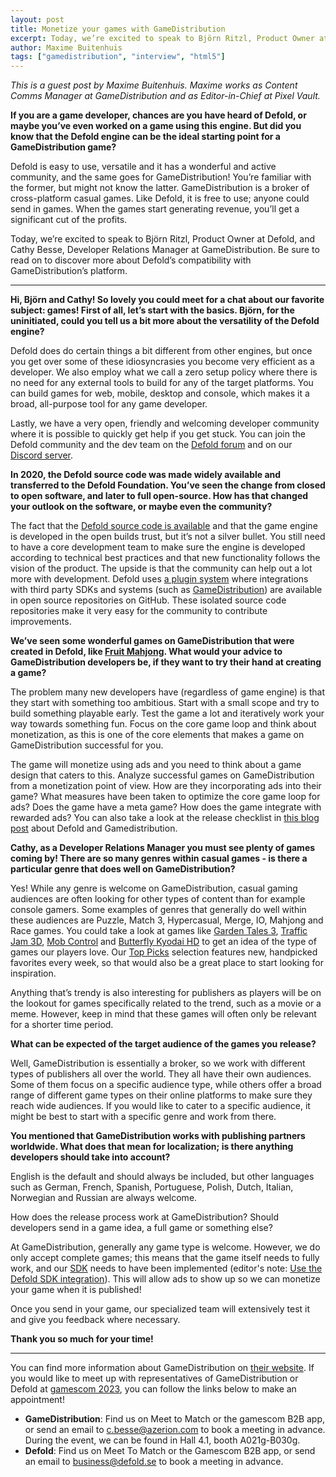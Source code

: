 ```yaml
---
layout: post
title: Monetize your games with GameDistribution
excerpt: Today, we’re excited to speak to Björn Ritzl, Product Owner at Defold, and Cathy Besse, Developer Relations Manager at GameDistribution. Be sure to read on to discover more about Defold’s compatibility with GameDistribution’s platform.
author: Maxime Buitenhuis
tags: ["gamedistribution", "interview", "html5"]
---
```


_This is a guest post by Maxime Buitenhuis. Maxime works as Content Comms Manager at GameDistribution and as Editor-in-Chief at Pixel Vault._

**If you are a game developer, chances are you have heard of Defold, or maybe you’ve even worked on a game using this engine. But did you know that the Defold engine can be the ideal starting point for a GameDistribution game?**

Defold is easy to use, versatile and it has a wonderful and active community, and the same goes for GameDistribution! You’re familiar with the former, but might not know the latter. GameDistribution is a broker of cross-platform casual games. Like Defold, it is free to use; anyone could send in games. When the games start generating revenue, you’ll get a significant cut of the profits.

Today, we’re excited to speak to Björn Ritzl, Product Owner at Defold, and Cathy Besse, Developer Relations Manager at GameDistribution. Be sure to read on to discover more about Defold’s compatibility with GameDistribution’s platform.

___

**Hi, Björn and Cathy! So lovely you could meet for a chat about our favorite subject: games! First of all, let’s start with the basics. Björn, for the uninitiated, could you tell us a bit more about the versatility of the Defold engine?**

Defold does do certain things a bit different from other engines, but once you get over some of these idiosyncrasies you become very efficient as a developer. We also employ what we call a zero setup policy where there is no need for any external tools to build for any of the target platforms. You can build games for web, mobile, desktop and console, which makes it a broad, all-purpose tool for any game developer.

Lastly, we have a very open, friendly and welcoming developer community where it is possible to quickly get help if you get stuck. You can join the Defold community and the dev team on the [Defold forum](https://forum.defold.com) and on our [Discord server](https://discord.gg/cHBde7J).

**In 2020, the Defold source code was made widely available and transferred to the Defold Foundation. You’ve seen the change from closed to open software, and later to full open-source. How has that changed your outlook on the software, or maybe even the community?**

The fact that the [Defold source code is available](https://github.com/defold/defold) and that the game engine is developed in the open builds trust, but it’s not a silver bullet. You still need to have a core development team to make sure the engine is developed according to technical best practices and that new functionality follows the vision of the product. The upside is that the community can help out a lot more with development. Defold uses [a plugin system](https://defold.com/assets/) where integrations with third party SDKs and systems (such as [GameDistribution](https://github.com/defold/gd-sdk-defold)) are available in open source repositories on GitHub. These isolated source code repositories make it very easy for the community to contribute improvements.

**We’ve seen some wonderful games on GameDistribution that were created in Defold, like [Fruit Mahjong](https://gamedistribution.com/games/fruit-mahjong). What would your advice to GameDistribution developers be, if they want to try their hand at creating a game?**

The problem many new developers have (regardless of game engine) is that they start with something too ambitious. Start with a small scope and try to build something playable early. Test the game a lot and iteratively work your way towards something fun. Focus on the core game loop and think about monetization, as this is one of the core elements that makes a game on GameDistribution successful for you.

The game will monetize using ads and you need to think about a game design that caters to this. Analyze successful games on GameDistribution from a monetization point of view. How are they incorporating ads into their game? What measures have been taken to optimize the core game loop for ads? Does the game have a meta game? How does the game integrate with rewarded ads? You can also take a look at the release checklist in [this blog post](https://defold.com/2021/03/14/Releasing-html5-games-on-Game-Distribution/) about Defold and Gamedistribution.

**Cathy, as a Developer Relations Manager you must see plenty of games coming by! There are so many genres within casual games - is there a particular genre that does well on GameDistribution?**

Yes! While any genre is welcome on GameDistribution, casual gaming audiences are often looking for other types of content than for example console gamers. Some examples of genres that generally do well within these audiences are Puzzle, Match 3, Hypercasual, Merge, IO, Mahjong and Race games. You could take a look at games like [Garden Tales 3](https://gamedistribution.com/games/garden-tales-3), [Traffic Jam 3D](https://gamedistribution.com/games/traffic-jam-3d), [Mob Control](https://gamedistribution.com/games/mob-control) and [Butterfly Kyodai HD](https://gamedistribution.com/games/butterfly-kyodai-hd-1) to get an idea of the type of games our players love. Our [Top Picks](https://gamedistribution.com/games?collection=topPicksGame) selection features new, handpicked favorites every week, so that would also be a great place to start looking for inspiration.

Anything that’s trendy is also interesting for publishers as players will be on the lookout for games specifically related to the trend, such as a movie or a meme. However, keep in mind that these games will often only be relevant for a shorter time period.

**What can be expected of the target audience of the games you release?**

Well, GameDistribution is essentially a broker, so we work with different types of publishers all over the world. They all have their own audiences. Some of them focus on a specific audience type, while others offer a broad range of different game types on their online platforms to make sure they reach wide audiences. If you would like to cater to a specific audience, it might be best to start with a specific genre and work from there.

**You mentioned that GameDistribution works with publishing partners worldwide. What does that mean for localization; is there anything developers should take into account?**

English is the default and should always be included, but other languages such as German, French, Spanish, Portuguese, Polish, Dutch, Italian, Norwegian and Russian are always welcome.

How does the release process work at GameDistribution? Should developers send in a game idea, a full game or something else?

At GameDistribution, generally any game type is welcome. However, we do only accept complete games; this means that the game itself needs to fully work, and our [SDK](https://gamedistribution.com/sdk) needs to have been implemented (editor's note: [Use the Defold SDK integration](https://github.com/defold/gd-sdk-defold)). This will allow ads to show up so we can monetize your game when it is published!

Once you send in your game, our specialized team will extensively test it and give you feedback where necessary. 

**Thank you so much for your time!**

___

You can find more information about GameDistribution on [their website](https://gamedistribution.com/). If you would like to meet up with representatives of GameDistribution or Defold at [gamescom 2023](https://www.gamescom.global/en), you can follow the links below to make an appointment!

* **GameDistribution**: Find us on Meet to Match or the gamescom B2B app, or send an email to c.besse@azerion.com to book a meeting in advance. During the event, we can be found in Hall 4.1, booth A021g-B030g.
* **Defold**: Find us on Meet To Match or the Gamescom B2B app, or send an email to business@defold.se to book a meeting in advance.
